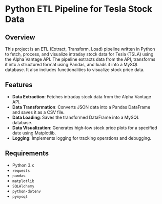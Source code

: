 # Python ETL Pipeline for Tesla Stock Data

## Overview

This project is an ETL (Extract, Transform, Load) pipeline written in Python to fetch, process, and visualize intraday stock data for Tesla (TSLA) using the Alpha Vantage API. 
The pipeline extracts data from the API, transforms it into a structured format using Pandas, 
and loads it into a MySQL database. It also includes functionalities to visualize stock price data.

## Features

- **Data Extraction**: Fetches intraday stock data from the Alpha Vantage API.
- **Data Transformation**: Converts JSON data into a Pandas DataFrame and saves it as a CSV file.
- **Data Loading**: Saves the transformed DataFrame into a MySQL database.
- **Data Visualization**: Generates high-low stock price plots for a specified date using Matplotlib.
- **Logging**: Implements logging for tracking operations and debugging.

## Requirements

- Python 3.x
- `requests`
- `pandas`
- `matplotlib`
- `SQLAlchemy`
- `python-dotenv`
- `pymysql`
